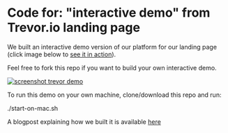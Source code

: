 # Code for: "interactive demo" from Trevor.io landing page

We built an interactive demo version of our platform for our landing page (click image below to [see it in action](https://trevor.io#demo)).

Feel free to fork this repo if you want to build your own interactive demo.

[![screenshot trevor demo](https://raw.githubusercontent.com/tagspace/trevor-demo/master/img/screenshot-trevor-demo.png)](https://trevor.io#demo)

To run this demo on your own machine, clone/download this repo and run:

./start-on-mac.sh

A blogpost explaining how we built it is available [here](https://app.trevor.io/public/blog/demo)
